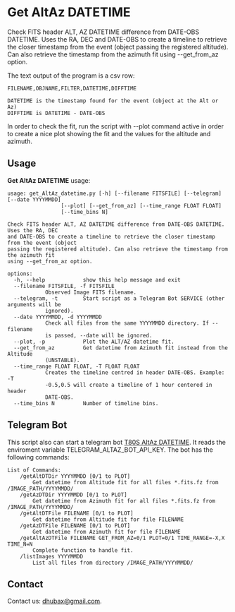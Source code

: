 Get AltAz DATETIME
==================

Check FITS header ALT, AZ DATETIME difference from DATE-OBS DATETIME.
Uses the RA, DEC and DATE-OBS to create a timeline to retrieve the 
closer timestamp from the event (object passing the registered altitude).
Can also retrieve the timestamp from the azimuth fit using --get_from_az 
option.

The text output of the program is a csv row:

	FILENAME,OBJNAME,FILTER,DATETIME,DIFFTIME

	DATETIME is the timestamp found for the event (object at the Alt or Az)
	DIFFTIME is DATETIME - DATE-OBS

In order to check the fit, run the script with --plot command active in order to create
a nice plot showing the fit and the values for the altitude and azimuth.

Usage
-----

**Get AltAz DATETIME** usage:

	usage: get_AltAz_datetime.py [-h] [--filename FITSFILE] [--telegram] [--date YYYYMMDD]
				     [--plot] [--get_from_az] [--time_range FLOAT FLOAT]
				     [--time_bins N]

	Check FITS header ALT, AZ DATETIME difference from DATE-OBS DATETIME. Uses the RA, DEC
	and DATE-OBS to create a timeline to retrieve the closer timestamp from the event (object
	passing the registered altitude). Can also retrieve the timestamp from the azimuth fit
	using --get_from_az option.

	options:
	  -h, --help            show this help message and exit
	  --filename FITSFILE, -f FITSFILE
				Observed Image FITS filename.
	  --telegram, -t        Start script as a Telegram Bot SERVICE (other arguments will be
				ignored).
	  --date YYYYMMDD, -d YYYYMMDD
				Check all files from the same YYYYMMDD directory. If --filename
				is passed, --date will be ignored.
	  --plot, -p            Plot the ALT/AZ datetime fit.
	  --get_from_az         Get datetime from Azimuth fit instead from the Altitude
				(UNSTABLE).
	  --time_range FLOAT FLOAT, -T FLOAT FLOAT
				Creates the timeline centred in header DATE-OBS. Example: -T
				-0.5,0.5 will create a timeline of 1 hour centered in header
				DATE-OBS.
	  --time_bins N         Number of timeline bins.

Telegram Bot
------------

This script also can start a telegram bot [T80S AltAz DATETIME](https://t.me/t80s_altaz_dt_bot).
It reads the enviroment variable TELEGRAM_ALTAZ_BOT_API_KEY. The bot has the following commands:

	List of Commands:
		/getAltDTDir YYYYMMDD [0/1 to PLOT]
			Get datetime from Altitude fit for all files *.fits.fz from /IMAGE_PATH/YYYYMMDD/
		/getAzDTDir YYYYMMDD [0/1 to PLOT]
			Get datetime from Azimuth fit for all files *.fits.fz from /IMAGE_PATH/YYYYMMDD/
		/getAltDTFile FILENAME [0/1 to PLOT]
			Get datetime from Altitude fit for file FILENAME
		/getAzDTFile FILENAME [0/1 to PLOT]
			Get datetime from Azimuth fit for file FILENAME
		/getAltAzDTFile FILENAME GET_FROM_AZ=0/1 PLOT=0/1 TIME_RANGE=-X,X TIME_N=N
			Complete function to handle fit.
		/listImages YYYYMMDD
			List all files from directory /IMAGE_PATH/YYYYMMDD/

Contact
-------
	
Contact us: [dhubax@gmail.com](mailto:dhubax@gmail.com).
